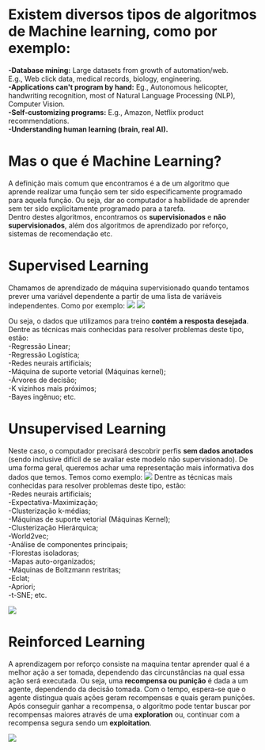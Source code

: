 
# Existem diversos tipos de algoritmos de Machine learning, como por exemplo:

__-Database mining:__
 Large datasets from growth of automation/web.<br>
 E.g., Web click data, medical records, biology, engineering.<br>
__-Applications can't program by hand:__
 Eg., Autonomous helicopter, handwriting recognition, most of Natural Language Processing (NLP), Computer Vision.<br>
__-Self-customizing programs:__
 E.g., Amazon, Netflix product recommendations.<br>
__-Understanding human learning (brain, real AI).__

# Mas o que é Machine Learning?

A definição mais comum que encontramos é a de um algoritmo que aprende realizar uma função sem ter sido especificamente programado para aquela função. Ou seja, dar ao computador a habilidade de aprender sem ter sido explicitamente programado para a tarefa.<br>
Dentro destes algoritmos, encontramos os __supervisionados__ e __não supervisionados__, além dos algoritmos de aprendizado por reforço, sistemas de recomendação etc.

# Supervised Learning

Chamamos de aprendizado de máquina supervisionado quando tentamos prever uma variável dependente a partir de uma lista de variáveis independentes. Como por exemplo:
![](https://i.imgur.com/cVcAXCL.png)
![](https://i.imgur.com/T1M951W.png)

Ou seja, o dados que utilizamos para treino __contém a resposta desejada__.<br>
Dentre as técnicas mais conhecidas para resolver problemas deste tipo, estão:<br>
-Regressão Linear;<br>
-Regressão Logística;<br>
-Redes neurais artificiais;<br>
-Máquina de suporte vetorial (Máquinas kernel);<br>
-Árvores de decisão;<br>
-K vizinhos mais próximos;<br>
-Bayes ingênuo; etc.

# Unsupervised Learning

Neste caso, o computador precisará descobrir perfis __sem dados anotados__ (sendo inclusive difícil de se avaliar este modelo não supervisionado). De uma forma geral, queremos achar uma representação mais informativa dos dados que temos. Temos como exemplo:
![](https://i.imgur.com/GttlPcV.png)
Dentre as técnicas mais conhecidas para resolver problemas deste tipo, estão:<br>
-Redes neurais artificiais;<br>
-Expectativa-Maximização;<br>
-Clusterização k-médias;<br>
-Máquinas de suporte vetorial (Máquinas Kernel);<br>
-Clusterização Hierárquica;<br>
-World2vec;<br>
-Análise de componentes principais;<br>
-Florestas isoladoras;<br>
-Mapas auto-organizados;<br>
-Máquinas de Boltzmann restritas;<br>
-Eclat;<br>
-Apriori;<br>
-t-SNE; etc.

![](https://i.imgur.com/iMSkx7i.png)


# Reinforced Learning

A aprendizagem por reforço consiste na maquina tentar aprender qual é a melhor ação a ser tomada, dependendo das circunstâncias na qual essa ação será executada. Ou seja, uma __recompensa ou punição__ é dada a um agente, dependendo da decisão tomada. Com o tempo, espera-se que o agente distingua quais ações geram recompensas e quais geram punições. <br>
Após conseguir ganhar a recompensa, o algoritmo pode tentar buscar por recompensas maiores através de uma __exploration__ ou, continuar com a recompensa segura sendo um __exploitation__.

![](https://i.imgur.com/1B8p4hg.png)



